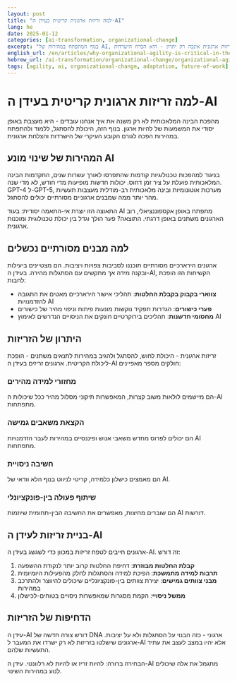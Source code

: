 ```yaml
---
layout: post
title: "למה זריזות ארגונית קריטית בעידן ה-AI"
lang: he
date: 2025-01-12
categories: [ai-transformation, organizational-change]
excerpt: "בנוף המתפתח במהירות של AI, זריזות ארגונית אינכה רק יתרון - היא הכרח הישרדות."
english_url: /en/articles/why-organizational-agility-is-critical-in-the-ai-era/
hebrew_url: /ai-transformation/organizational-change/organizational-agility-ai-era-he/
tags: [agility, ai, organizational-change, adaptation, future-of-work]
---
```


# למה זריזות ארגונית קריטית בעידן ה-AI

מהפכת הבינה המלאכותית לא רק משנה את איך אנחנו עובדים - היא מעצבת באופן יסודי את המשמעות של להיות ארגון. בנוף הזה, היכולת להסתגל, ללמוד ולהתפתח במהירות הפכה לגורם הקובע העיקרי של הישרדות והצלחת ארגונית.

## המהירות של שינוי מונע AI

בניגוד למהפכות טכנולוגיות קודמות שהתפרסו לאורך עשרות שנים, התקדמות הבינה המלאכותית פועלת על ציר זמן דחוס. יכולות חדשות מופיעות מדי חודש, לא מדי שנה. GPT-4 ל-GPT-5, מערכות אוטונומיות ובינה מלאכותית רב-מודלית מעצבות תעשיות מהר יותר ממה שמבנים ארגוניים מסורתיים יכולים להסתגל.

התאוצה הזו יוצרת אי-התאמה יסודית: בעוד AI מתפתח באופן אקספוננציאלי, רוב הארגונים משתנים באופן דרגתי. התוצאה? פער הולך וגדל בין יכולת טכנולוגית ומוכנות ארגונית.

## למה מבנים מסורתיים נכשלים

ארגונים הירארכיים מסורתיים תוכננו לסביבות צפויות ויציבות. הם מצטיינים ביעילות ובקנה מידה אך מתקשים עם הסתגלות מהירה. בעידן ה-AI, הקשיחות הזו הופכת לחבות:

- **צווארי בקבוק בקבלת החלטות**: תהליכי אישור הירארכיים מאטים את התגובה להזדמנויות AI
- **פערי כישורים**: הגדרות תפקיד נוקשות מונעות פיתוח וניפוי מהיר של כישורים
- **מחסומי חדשנות**: תהליכים בירוקרטיים חונקים את הניסויים הנדרשים לאימוץ AI

## היתרון של הזריזות

זריזות ארגונית - היכולת לחוש, להסתגל ולהגיב במהירות לתנאים משתנים - הופכת ליכולת הקריטית. ארגונים זריזים בעידן ה-AI חולקים מספר מאפיינים:

### מחזורי למידה מהירים
הם מיישמים לולאות משוב קצרות, המאפשרות תיקוני מסלול מהיר ככל שיכולות ה-AI מתפתחות.

### הקצאת משאבים גמישה
הם יכולים לפרוס מחדש משאבי אנוש ופיננסיים במהירות לעבר הזדמנויות AI מתפתחות.

### חשיבה ניסויית
הם מאמצים כישלון כלמידה, קריטי לניווט בנוף הלא וודאי של AI.

### שיתוף פעולה בין-פונקציונלי
הם שוברים מחיצות, מאפשרים את החשיבה הבין-תחומית שיוזמות AI דורשות.

## בניית זריזות לעידן ה-AI

ארגונים חייבים לטפח זריזות במכוון כדי לשגשג בעידן ה-AI. זה דורש:

1. **קבלת החלטות מבוזרת**: דחיפת החלטות קרוב יותר לנקודת ההשפעה
2. **תרבות למידה מתמשכת**: הפיכת למידה והסתגלות לחלק מהפעילות היומיומית
3. **מבני צוותים גמישים**: יצירת צוותים בין-פונקציונליים שיכולים להיווצר ולהתרכב במהירות
4. **ממשל ניסויי**: הקמת מסגרות שמאפשרות ניסויים בטוחים-לכישלון

## הדחיפות של הזריזות

עידן ה-AI דורש צורה חדשה של DNA ארגוני - כזה הבנוי על הסתגלות ולא על יציבות. ארגונים שישלטו בזריזות לא רק ישרדו את המעבר ל-AI אלא יהיו במצב לעצב את עתיד התעשיות שלהם.

הבחירה ברורה: להיות זריז או להיות לא רלוונטי. עידן ה-AI מתגמל את אלה שיכולים לנוע במהירות השינוי.